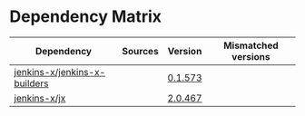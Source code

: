 # Dependency Matrix

Dependency | Sources | Version | Mismatched versions
---------- | ------- | ------- | -------------------
[jenkins-x/jenkins-x-builders](https://github.com/jenkins-x/jenkins-x-builders) |  | [0.1.573]() | 
[jenkins-x/jx](https://github.com/jenkins-x/jx) |  | [2.0.467](https://github.com/jenkins-x/jx/releases/tag/v2.0.467) | 

